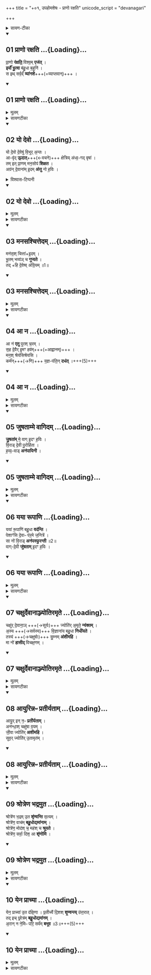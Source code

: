+++
title = "+०१, उपहोमशेषः - प्राणो रक्षति"
unicode_script = "devanagari"

+++

<details><summary>सायण-टीका</summary>

(SB) द्वितीयाष्टके पञ्चमः प्रपाठकः ॥

यस्य निश्वसितं वेदा या वेदेभ्योऽखिलं जगत् ॥  
निर्ममे तमहं वन्दे विद्यातीर्थमहेश्वरम् ॥॥ १ ॥॥

चतुर्थ उपहोमार्था मन्त्रा बहव ईरिताः ॥  
प्रपाठके पञ्चमेऽस्मिंस्तच्छेष उपवर्ण्यते ॥॥  २ ॥॥

</details>
<div class="js_include" includetitle="false" newlevelforh1="2" open unfilled url="/vedAH_yajuH/taittirIyam/sArasvata-vibhAgaH/brAhmaNam/Rk/vishvAsa-prastutiH/2/5_upahomAdi/1/01_prANo_rakhShati.md">
<details open><summary><h2>01 प्राणो रक्षति ...{Loading}...</h2></summary>

प्रा॒णो **र॑क्षति॒** विश्व॒म् **एज॑त्** ।  
**इर्यो॑ भू॒त्वा** ब॑हु॒धा ब॒हूनि॑ ।  
स इथ् सर्व॒व्ँ **व्या॑नशे**+++(=व्याप्तवान्)+++ ।  

</details>
</div>
<div class="js_include" includetitle="false" newlevelforh1="2" unfilled url="/vedAH_yajuH/taittirIyam/sArasvata-vibhAgaH/brAhmaNam/Rk/sarvASh_TIkAH/2/5_upahomAdi/1/01_prANo_rakhShati.md">
<details open><summary><h2>01 प्राणो रक्षति ...{Loading}...</h2></summary>
<details><summary>मूलम्</summary>

प्रा॒णो र॑क्षति॒ विश्व॒मेज॑त् ।  
इर्यो॑ भू॒त्वा ब॑हु॒धा ब॒हूनि॑ ।  
स इथ्सर्व॒व्ँ व्या॑नशे ।  

</details>
<details><summary>सायणटीका</summary>

1तत्र प्रथमानुवाके प्रथमामृचमाह - योऽयं मुखनासिकावर्ती प्राणवायुः सोऽयं बहुधा भूत्वा प्राणापानादिवृत्तिभेदेनानेकप्रकारो भूत्वा बहूनि जीवजातानि प्रति इर्यः प्रेरकस्सन् एजत् कम्पमानं जङ्गमरूपं जगद्रक्षति स इत् स एव प्राणः सर्वं जगत् व्यानशे व्याप्तवान् ॥॥


</details>
</details>
</div>
<div class="js_include" includetitle="false" newlevelforh1="2" open unfilled url="/vedAH_yajuH/taittirIyam/sArasvata-vibhAgaH/brAhmaNam/Rk/vishvAsa-prastutiH/2/5_upahomAdi/1/02_yo_devo.md">
<details open><summary><h2>02 यो देवो ...{Loading}...</h2></summary>

यो दे॒वो दे॒वेषु॑ वि॒भूर् अ॒न्तः ।  
आ-वृ॑द् **ऊ॒दात्**+++(←वचने)+++ क्षेत्रिय् अ॑ध्व॒-गद् वृषा॑ ।  
तम् इत् प्रा॒णम् मन॒सोप॑ **शिक्षत** ।  
अग्र॑न् दे॒वाना॑म् इ॒दम् **अ॑त्तु** नो ह॒विः ।  

<details><summary>विश्वास-टिप्पनी</summary>

यः इत्यस्य वाक्ये वर्तमानत्वाद्  तिङन्तस्वरो न हन्यते - तथा सति वद् → ऊदात्  इत्यस्मिन् तादृशः स्वरो भवितुम् अर्हति न वेति … ??
</details>
</details>
</div>
<div class="js_include" includetitle="false" newlevelforh1="2" unfilled url="/vedAH_yajuH/taittirIyam/sArasvata-vibhAgaH/brAhmaNam/Rk/sarvASh_TIkAH/2/5_upahomAdi/1/02_yo_devo.md">
<details open><summary><h2>02 यो देवो ...{Loading}...</h2></summary>
<details><summary>मूलम्</summary>

यो दे॒वो दे॒वेषु॑ वि॒भूर॒न्तः ।  
आवृ॑दू॒दात्क्षेत्रिय॑ध्व॒गद्वृषा॑ ।  
तमित्प्रा॒णम्मन॒सोप॑ शिक्षत ।  
अग्र॑न्दे॒वाना॑मि॒दम॑त्तु नो ह॒विः ।  
</details>
<details><summary>सायणटीका</summary>

2अथ द्वितीयामाह - दीव्यन्तीति देवाः प्राणचक्षुःश्रोत्रादयः तेषु **देवेषु** मध्ये **यो** मुख्यो **देवः** प्राणः श्वासकर्ता सोऽयम् **अन्तर् आवृदूदात्** पुनःपुनर् अन्तर् बहिश् चावर्तमानत्वात् **विभूः** कृत्स्नदेहव्यापी **क्षेत्री** क्षेत्रं शरीरं तस्य स्वामी **वृषा** श्रेष्ठः ॥  
तस्य दृष्टान्तः - **अध्वगत्** यथा लोके ऽध्वगो ऽनालस्य-गमनं करोत्य् एवमयं प्राणः प्रतिक्षणमुच्छ्वासनिश्वासौ करोति तमित् तमिव प्राणं मनसोपशिक्षत भक्तिपुरस्सरमुपचरत ॥ स प्राणो देवानां मध्येऽग्रं प्रथमं नोऽस्मदीयमिदं हविरत्तु भक्षयतु ॥ यदुक्तमैतरेयब्राह्मणे - 'चक्षुः श्रोत्रं मनो वाक्प्राणस्ता एताः पञ्च देवता इमं विश्लिष्टाः पुरुषम्' इति ॥ तदेतन्मन्त्रद्वयं प्राणदेवताविषयं द्रष्टव्यम् ॥


</details>
</details>
</div>
<div class="js_include" includetitle="false" newlevelforh1="2" open unfilled url="/vedAH_yajuH/taittirIyam/sArasvata-vibhAgaH/brAhmaNam/Rk/vishvAsa-prastutiH/2/5_upahomAdi/1/03_manasashchittedam.md">
<details open><summary><h2>03 मनसश्चित्तेदम् ...{Loading}...</h2></summary>

मन॑स॒श् चित्ता॑+इ॒दम् ।  
भू॒तम् भव्य॑ञ् च **गुप्यते** ।  
तद् +हि दे॒वेष्व् अ॑ग्रि॒यम् ॥1॥  

</details>
</div>
<div class="js_include" includetitle="false" newlevelforh1="2" unfilled url="/vedAH_yajuH/taittirIyam/sArasvata-vibhAgaH/brAhmaNam/Rk/sarvASh_TIkAH/2/5_upahomAdi/1/03_manasashchittedam.md">
<details open><summary><h2>03 मनसश्चित्तेदम् ...{Loading}...</h2></summary>
<details><summary>मूलम्</summary>

मन॑स॒श्चित्ते॒दम् ।  
भू॒तम्भव्य॑ञ्च गुप्यते ।  
तद्धि दे॒वेष्व॑ग्रि॒यम् ॥1॥  

</details>
<details><summary>सायणटीका</summary>

3अथ तृतीयामाह - यदिदं मनः अन्तःकरणमस्ति तस्य चित्ता चित्तेन वृत्तिविशेषेणेदं दृश्यमानं भूतं भव्यं चातीतमनागतं च सर्वं गुप्यते रक्ष्यते ॥ यत्पूर्वं निष्पन्नं पुत्रभृत्यादिचेतनं धनधान्याद्यचेतनं यच्चेतःपरं संपादनीयं चेतनमचेतनं च तत्सर्वं मनसैव परिरक्ष्यते ॥ तद्रक्षोपायानां मनसा चिन्त्यमानत्वात् ॥ हि यस्मात्कारणात् तन्मनो देवेषु दीप्यमानेष्विन्द्रियेषु अग्रियं श्रेष्ठं तस्मात्तेन रक्षणमुचितम् ॥॥


</details>
</details>
</div>
<div class="js_include" includetitle="false" newlevelforh1="2" open unfilled url="/vedAH_yajuH/taittirIyam/sArasvata-vibhAgaH/brAhmaNam/Rk/vishvAsa-prastutiH/2/5_upahomAdi/1/04_A_na.md">
<details open><summary><h2>04 आ न ...{Loading}...</h2></summary>

आ न॑ **एतु** पुरश् च॒रम् ।  
स॒ह दे॒वैर् इ॒मꣳ हव॑म्+++(=आह्वानम्)+++ ।  
मन॒श् श्रेय॑सिश्रेयसि ।  
कर्म॑न्+++(→णि)+++ य॒ज्ञ-प॑ति॒न् **दध॑त्** ।+++(5)+++

</details>
</div>
<div class="js_include" includetitle="false" newlevelforh1="2" unfilled url="/vedAH_yajuH/taittirIyam/sArasvata-vibhAgaH/brAhmaNam/Rk/sarvASh_TIkAH/2/5_upahomAdi/1/04_A_na.md">
<details open><summary><h2>04 आ न ...{Loading}...</h2></summary>
<details><summary>मूलम्</summary>

आ न॑ एतु पुरश्च॒रम् ।  
स॒ह दे॒वैरि॒मꣳ हव॑म् ।  
मन॒श्श्रेय॑सिश्रेयसि ।  
कर्म॑न्य॒ज्ञप॑ति॒न्दध॑त् ।            


</details>
<details><summary>सायणटीका</summary>

4अथ चतुर्थीमाह - तन्मनो देवैर्दीप्यमानैरन्यैरिन्द्रियैः सह पुरश्चरं स्वयमग्रगामि भूत्वा नोऽस्मदीयमिमं हवमाह्वानं प्रत्येतु आभिमुख्यं प्राप्नोतु ॥ किं कुर्वन्? श्रेयसिश्रेयसि कर्मन् तस्मिंस्तस्मिन्प्रशस्ते कर्मणि यज्ञपतिं दधत् यजमानं स्थापयतु सर्वेषु पुण्यकर्मसु प्रवर्तयत्वित्यर्थः ॥ तदेतन्मन्त्रद्वयं मनोदेवताविषयं द्रष्टव्यम् ॥॥


</details>
</details>
</div>
<div class="js_include" includetitle="false" newlevelforh1="2" open unfilled url="/vedAH_yajuH/taittirIyam/sArasvata-vibhAgaH/brAhmaNam/Rk/vishvAsa-prastutiH/2/5_upahomAdi/1/05_juShatAmme_vAgidam.md">
<details open><summary><h2>05 जुषताम्मे वागिदम् ...{Loading}...</h2></summary>

**जु॒षता॑म्** मे॒ वाग् इ॒दꣳ ह॒विः ।  
वि॒राड् दे॒वी पु॒रोहि॑ता ।  
ह॒व्य॒-वाड् **अन॑पायिनी** ।

</details>
</div>
<div class="js_include" includetitle="false" newlevelforh1="2" unfilled url="/vedAH_yajuH/taittirIyam/sArasvata-vibhAgaH/brAhmaNam/Rk/sarvASh_TIkAH/2/5_upahomAdi/1/05_juShatAmme_vAgidam.md">
<details open><summary><h2>05 जुषताम्मे वागिदम् ...{Loading}...</h2></summary>
<details><summary>मूलम्</summary>

जु॒षता॑म्मे॒ वागि॒दꣳ ह॒विः ।  
वि॒राड्दे॒वी पु॒रोहि॑ता ।  
ह॒व्य॒वाडन॑पायिनी ।


</details>
<details><summary>सायणटीका</summary>

5अथ पञ्चमीमाह - इदं पुरोवर्ति मे हविः वाग्देवी सेवताम् ॥ कीदृशी? विराट् विविधं राजत हति विराड्विराजमाना देवी देवताविग्रहा पुरोहिता प्रथमतः प्रवृत्ता ॥ यद्यपि पुरश्चरत्वं मनस उक्तं, तथाऽपि कायव्याप्रारापेक्षया पूर्वभावित्वं प्रथममवृत्तिर्वचसो युक्ता ॥ अत एव व्यवहारक्रमोऽन्यत्राम्नातः - 'यद्धि मनसा ध्यायति तद्वाचा वदति तत्कर्मणा करोति' इति ॥ हव्यवाट्, वाचा हि मन्त्रमुच्चार्य हविर्दीयते तस्माद्वागियं हविर्वहतीत्युपचर्यते ॥ अनपायिनी सर्वेष्वपि व्यवहारेष्वनुगता ॥ न हि वागिन्द्रियमन्तरेणातीतानागतविषयो व्यवहारः संभवति ॥॥


</details>
</details>
</div>
<div class="js_include" includetitle="false" newlevelforh1="2" open unfilled url="/vedAH_yajuH/taittirIyam/sArasvata-vibhAgaH/brAhmaNam/Rk/vishvAsa-prastutiH/2/5_upahomAdi/1/06_yayA_rUpANi.md">
<details open><summary><h2>06 यया रूपाणि ...{Loading}...</h2></summary>

यया॑ रू॒पाणि॑ बहु॒धा **वद॑न्ति** ।  
पेशाꣳ॑सि दे॒वाᳶ प॑र॒मे ज॒नित्रे॑ ।          
सा नो॑ वि॒राड् **अन॑पस्फुरन्ती** ॥2॥                   
वाग्-दे॒वी **जु॑षताम्** इ॒दꣳ ह॒विः ।  

</details>
</div>
<div class="js_include" includetitle="false" newlevelforh1="2" unfilled url="/vedAH_yajuH/taittirIyam/sArasvata-vibhAgaH/brAhmaNam/Rk/sarvASh_TIkAH/2/5_upahomAdi/1/06_yayA_rUpANi.md">
<details open><summary><h2>06 यया रूपाणि ...{Loading}...</h2></summary>
<details><summary>मूलम्</summary>

यया॑ रू॒पाणि॑ बहु॒धा वद॑न्ति ।  
पेशाꣳ॑सि दे॒वाᳶ प॑र॒मे ज॒नित्रे॑ ।          
सा नो॑ वि॒राडन॑पस्फुरन्ती ॥2॥                          
वाग्दे॒वी जु॑षतामि॒दꣳ ह॒विः ।  

</details>
<details><summary>सायणटीका</summary>

6अथ षष्ठीमाह - यान्येतानि देवतिर्यङ्मनुष्यादिरूपाणि यानि च नीलपीतशुक्लकृष्णादिरूपाणि तानि सर्वाणि यया वाचा मनुष्या वहुधा वदन्ति, इदं समीचीनमिदमसमीचीनमित्येतादृशं बहुधा वदन्ति ॥ तथा - परमे जनित्रे उत्तमे जन्मनि वर्तमाना देवाश्च पेशांमि रमणीयानि रूपाणि यया वाचा वदन्ति ॥ सा वाग्देवी नौऽस्मदीयमिदं हृविर्जुषताम् ॥ कीदृशी वाक्? अर्थप्रकाशकत्वेन विविधं राजत इति विराट् ॥ अपस्फुरणमर्थाभिधाने कुण्ठीभावः तद्राहित्यादनपस्फुरन्ती ॥ तदिदं मन्त्रद्वयं वाग्देवता विषयं द्रष्टव्यम् ॥॥


</details>
</details>
</div>
<div class="js_include" includetitle="false" newlevelforh1="2" open unfilled url="/vedAH_yajuH/taittirIyam/sArasvata-vibhAgaH/brAhmaNam/Rk/vishvAsa-prastutiH/2/5_upahomAdi/1/07_chakhShurdevAnAnjyotiramRte.md">
<details open><summary><h2>07 चक्षुर्देवानाञ्ज्योतिरमृते ...{Loading}...</h2></summary>

चक्षु॑र् दे॒वाना॒ञ् +++(→सूर्यः)+++ ज्योति॑र् अ॒मृते॒ **न्य॑क्तम्** ।  
अ॒स्य +++(→सर्वस्य)+++ वि॒ज्ञाना॑य बहु॒धा **निधी॑यते** ।  
तस्य॑ +++(→चक्षुषोः)+++ सु॒म्नम् **अ॑शीमहि** ।  
मा नो॑ **हासीद्** विचक्ष॒णम् ।  

</details>
</div>
<div class="js_include" includetitle="false" newlevelforh1="2" unfilled url="/vedAH_yajuH/taittirIyam/sArasvata-vibhAgaH/brAhmaNam/Rk/sarvASh_TIkAH/2/5_upahomAdi/1/07_chakhShurdevAnAnjyotiramRte.md">
<details open><summary><h2>07 चक्षुर्देवानाञ्ज्योतिरमृते ...{Loading}...</h2></summary>
<details><summary>मूलम्</summary>

चक्षु॑र्दे॒वाना॒ञ्ज्योति॑र॒मृते॒ न्य॑क्तम् ।  
अ॒स्य वि॒ज्ञाना॑य बहु॒धा निधी॑यते ।  
तस्य॑ सु॒म्नम॑शीमहि ।  
मा नो॑ हासीद्विचक्ष॒णम् ।  
</details>
<details><summary>सायणटीका</summary>

7अथ सप्तमीमाह - **देवानां** दीव्यमानानामिन्द्रियाणां मध्ये **चक्षुर्** इन्द्रियं **ज्योतिः** विस्पष्टभासकं, तच् **चामृते** मरणरहिते आदित्यस्वरूपे **न्यक्तं** निलीनम् ॥  
अत एव बह्वृचा आमनन्ति - 'आदित्यश्चक्षुर्भूप्वाऽक्षिणी प्राविशत्' इति ॥  
तद् इदं चक्षुः **अस्य** सर्वस्य नीलपीतादिरूपजातस्य **बहुधा विज्ञानाय** नानाविधज्ञानसिद्धये **निधीयते** प्रजापतिना व्यवस्थाप्यते ॥  
**तस्य** चक्षुरिन्द्रियस्य **सुम्नं** सुखं तेन चक्षुरिन्द्रियेण रूपप्रकाशने सति यात्सुखं जायते तत्सर्वमशीमहे अश्नुवीमहि प्राप्नुयाम ॥ **विचक्षणं** विशेषेण प्रकाशकं, तच्चक्षुरिन्द्रियं नोऽस्मान् मा हासीत् कदाचिदपि मा परित्यजतु ॥॥


</details>
</details>
</div>
<div class="js_include" includetitle="false" newlevelforh1="2" open unfilled url="/vedAH_yajuH/taittirIyam/sArasvata-vibhAgaH/brAhmaNam/Rk/vishvAsa-prastutiH/2/5_upahomAdi/1/08_AyurinnapH_pratIryatAm.md">
<details open><summary><h2>08 आयुरिन्नᳶ प्रतीर्यताम् ...{Loading}...</h2></summary>

आयु॒र् इन् न॒ᳶ **प्रती॑र्यताम्** ।  
अन॑न्धा॒श् चक्षु॑षा व॒यम् ।  
जी॒वा ज्योति॑र् **अशीमहि** ।  
सुव॒र् ज्योति॑र् उ॒तामृत॑म् ।  

</details>
</div>
<div class="js_include" includetitle="false" newlevelforh1="2" unfilled url="/vedAH_yajuH/taittirIyam/sArasvata-vibhAgaH/brAhmaNam/Rk/sarvASh_TIkAH/2/5_upahomAdi/1/08_AyurinnapH_pratIryatAm.md">
<details open><summary><h2>08 आयुरिन्नᳶ प्रतीर्यताम् ...{Loading}...</h2></summary>
<details><summary>मूलम्</summary>

आयु॒रिन्न॒ᳶ प्रती॑र्यताम् ।  
अन॑न्धा॒श्चक्षु॑षा व॒यम् ।  
जी॒वा ज्योति॑रशीमहि ।  
सुव॒र्ज्योति॑रु॒तामृत॑म् ।  

</details>
<details><summary>सायणटीका</summary>

8अथाष्टमीमाह - चक्षुर्देवताप्रसादेन नोऽस्मदीयमायुरित् प्रतीर्यतां सर्वथा वर्धताम् ॥ अनेन चक्षुषा युक्ता वयं जीवाः क्वाप्यनन्धाः सन्तो रूपाभिव्यक्तवृतिलक्षणं ज्योतिः अशीमहि प्राप्नुयाम ॥ उत अपि च सुवः स्वर्गस्थितममृतं ज्योतिः विनाशरहितमादित्यप्रकाशं अशीमहि चक्षुषा पश्येम ॥ तदिदं मन्त्रद्वयं चक्षुर्देवताविषयं द्रष्टव्यम् ॥॥


</details>
</details>
</div>
<div class="js_include" includetitle="false" newlevelforh1="2" open unfilled url="/vedAH_yajuH/taittirIyam/sArasvata-vibhAgaH/brAhmaNam/Rk/vishvAsa-prastutiH/2/5_upahomAdi/1/09_shrotreNa_bhadramuta.md">
<details open><summary><h2>09 श्रोत्रेण भद्रमुत ...{Loading}...</h2></summary>

श्रोत्रे॑ण भ॒द्रम् उ॒त **शृ॑ण्वन्ति** स॒त्यम् ।  
श्रोत्रे॑ण॒ वाच॑म् **बहु॒धोद्यमा॑नाम्** ।  
श्रोत्रे॑ण॒ मोद॑श् च॒ मह॑श् च **श्रूयते** ।  
श्रोत्रे॑ण॒ सर्वा॒ दिश॒ आ **शृ॑णोमि** ।  

</details>
</div>
<div class="js_include" includetitle="false" newlevelforh1="2" unfilled url="/vedAH_yajuH/taittirIyam/sArasvata-vibhAgaH/brAhmaNam/Rk/sarvASh_TIkAH/2/5_upahomAdi/1/09_shrotreNa_bhadramuta.md">
<details open><summary><h2>09 श्रोत्रेण भद्रमुत ...{Loading}...</h2></summary>
<details><summary>मूलम्</summary>

श्रोत्रे॑ण भ॒द्रमु॒त शृ॑ण्वन्ति स॒त्यम् ।  
श्रोत्रे॑ण॒ वाच॑म्बहु॒धोद्यमा॑नाम् ।  
श्रोत्रे॑ण॒ मोद॑श्च॒ मह॑श्च श्रूयते ।  
श्रोत्रे॑ण॒ सर्वा॒ दिश॒ आ शृ॑णोमि ।  


</details>
<details><summary>सायणटीका</summary>

9अथ नवमीमाह - यद्भद्रं कल्याणं यच्च सत्यं वचनं तत्सर्वं श्रोत्रेणैव सर्वे शृण्वन्ति ॥ येयं वाक् प्राणिभिर्बहोधोच्यते तां सर्वां वाचमनेन श्रोत्रेन्द्रियेण सर्वो जनः शृणोति ॥ किं च - योऽयं मोदो हर्षविषयो वृत्तान्तो यच्च महः पूजाविषयो वृत्तान्तः स सर्वोऽपि श्रोत्रेणैव श्रूयते ॥ किं च - सर्वा दिशो योऽयं सर्वदिग्विषयो वृत्तान्तः तमप्यहं श्रोत्रेण सर्वत आशृणोनि ॥॥


</details>
</details>
</div>
<div class="js_include" includetitle="false" newlevelforh1="2" open unfilled url="/vedAH_yajuH/taittirIyam/sArasvata-vibhAgaH/brAhmaNam/Rk/vishvAsa-prastutiH/2/5_upahomAdi/1/10_yena_prAchyA.md">
<details open><summary><h2>10 येन प्राच्या ...{Loading}...</h2></summary>

येन॒ प्राच्या॑ उ॒त द॑क्षि॒णा ।
प्र॒तीच्यै॑ दि॒शश् **शृ॒ण्वन्त्य्** उ॑त्त॒रात् ।  
तद् इच् छ्रोत्र॑म् **बहु॒धोद्यमा॑नम्** ।  
अ॒रान् न ने॒मिᳶ परि॒ सर्व॑म् **बभूव** ॥3॥+++(5)+++  

</details>
</div>
<div class="js_include" includetitle="false" newlevelforh1="2" unfilled url="/vedAH_yajuH/taittirIyam/sArasvata-vibhAgaH/brAhmaNam/Rk/sarvASh_TIkAH/2/5_upahomAdi/1/10_yena_prAchyA.md">
<details open><summary><h2>10 येन प्राच्या ...{Loading}...</h2></summary>
<details><summary>मूलम्</summary>

येन॒ प्राच्या॑ उ॒त द॑क्षि॒णा ।
प्र॒तीच्यै॑ दि॒शश्शृ॒ण्वन्त्यु॑त्त॒रात् ।  
तदिच्छ्रोत्र॑म्बहु॒धोद्यमा॑नम् ।  
अ॒रान्न ने॒मिᳶ परि॒ सर्व॑म्बभूव ॥3॥  

</details>
<details><summary>सायणटीका</summary>

10अथ दशमीमाह - येन श्रोत्रेण प्राच्यादिदिग्भ्य आगतं शब्दं शृण्वन्ति, तदेव श्रोत्रं बहुधोद्यमानं उच्यमानं शब्दजातं सर्वं परिबभूव परिगृह्य वर्तते रथनेमिरिव सर्वान् अरान् ॥ चक्रस्य बहिर्वलयो नेभिः तदन्तर्वर्तिनोऽवयवाः कालसंज्ञा अराः ॥ एतच्च मन्त्रद्वयं श्रोत्रविषयं द्रष्टव्यम् ॥ एतेषां दशानां मन्त्राणां जातकर्मणि विनियोगं वोधायन आह - 'अथैनं दधि मधु धृतमिव समुदाहृत्य हिरण्येन प्राशयति पाणो रक्षति विश्वमेजदित्यनुवाकेन प्रत्यृचम्' इति ॥॥


इति तैत्तिरीयब्राह्मणभाष्ये द्वितीयाष्टके पञ्चमप्रपाठके प्रथमोऽनुवाकः ॥  
</details>
</details>
</div>